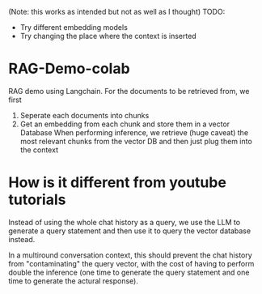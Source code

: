 (Note: this works as intended but not as well as I thought)
TODO: 
- Try different embedding models
- Try changing the place where the context is inserted

# RAG-Demo-colab
RAG demo using Langchain.
For the documents to be retrieved from, we first 
1. Seperate each documents into chunks
2. Get an embedding from each chunk and store them in a vector Database
When performing inference, we retrieve (huge caveat) the most relevant chunks from the vector DB and then just plug them into the context

# How is it different from youtube tutorials

Instead of using the whole chat history as a query, we use the LLM to generate a query statement and then use it to query the vector database instead.

In a multiround conversation context, this should prevent the chat history from "contaminating" the query vector, with the cost of having to perform double the inference (one time to generate the query statement and one time to generate the actural response).


